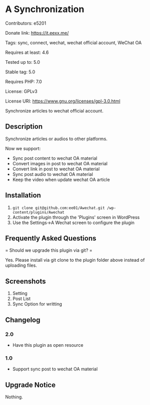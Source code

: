 # A Synchronization
Contributors: e5201

Donate link: https://it.eexx.me/

Tags: sync, connect, wechat, wechat official account, WeChat OA

Requires at least: 4.6

Tested up to: 5.0

Stable tag: 5.0

Requires PHP: 7.0

License: GPLv3

License URI: https://www.gnu.org/licenses/gpl-3.0.html

Synchronize articles to wechat official account.

## Description

Synchronize articles or audios to other platforms.

Now we support:
* Sync post content to wechat OA material
* Convert images in post to wechat OA material
* Convert link in post to wechat OA material
* Sync post audio to wechat OA material
* Keep the video when update wechat OA article

## Installation

1. `git clone git@github.com:ee01/Awechat.git /wp-content/plugins/Awechat`
2. Activate the plugin through the 'Plugins' screen in WordPress
3. Use the Settings->A Wechat screen to configure the plugin

## Frequently Asked Questions

= Should we upgrade this plugin via git? =

Yes. Please install via git clone to the plugin folder above instead of uploading files.

## Screenshots

1. Setting
2. Post List
3. Sync Option for writting

## Changelog

### 2.0
* Have this plugin as open resource

### 1.0
* Support sync post to wechat OA material

## Upgrade Notice

Nothing.

